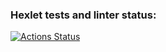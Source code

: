 ### Hexlet tests and linter status:
[![Actions Status](https://github.com/frieren-jp/frontend-project-46/actions/workflows/hexlet-check.yml/badge.svg)](https://github.com/frieren-jp/frontend-project-46/actions)